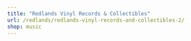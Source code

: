 ```yaml
---
title: "Redlands Vinyl Records & Collectibles"
url: /redlands/redlands-vinyl-records-and-collectibles-2/
shop: music
---
```

